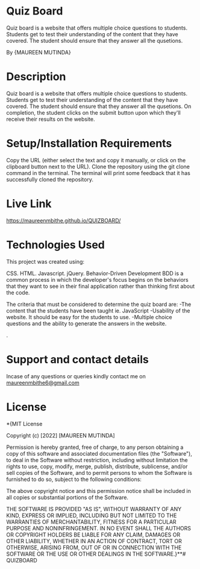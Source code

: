# Quiz Board
Quiz board is a website that offers multiple choice questions to students. Students get to test their understanding of the content that they have covered. The student should ensure that they answer all the qusetions.

By {MAUREEN MUTINDA}


# Description
Quiz board is a website that offers multiple choice questions to students. Students get to test their understanding of the content that they have covered. The student should ensure that they answer all the qusetions. On completion, the student clicks on the submit button upon which they'll receive their results on the website.

# Setup/Installation Requirements
Copy the URL (either select the text and copy it manually, or click on the clipboard button next to the URL). Clone the repository using the git clone command in the terminal. The terminal will print some feedback that it has successfully cloned the repository.

# Live Link
https://maureenmbithe.github.io/QUIZBOARD/

# Technologies Used
This project was created using:

CSS.
HTML.
Javascript.
jQuery.
Behavior-Driven Development
BDD is a common process in which the developer's focus begins on the behaviors that they want to see in their final application rather than thinking first about the code.

The criteria that must be considered to determine the quiz board are: -The content that the students have been taught ie. JavaScript -Usability of the website. It should be easy for the students to use. -Multiple choice questions and the ability to generate the answers in the website.

.

# Support and contact details
Incase of any questions or queries kindly contact me on maureenmbithe6@gmail.com

# License
*{MIT License

Copyright (c) [2022] [MAUREEN MUTINDA]

Permission is hereby granted, free of charge, to any person obtaining a copy of this software and associated documentation files (the "Software"), to deal in the Software without restriction, including without limitation the rights to use, copy, modify, merge, publish, distribute, sublicense, and/or sell copies of the Software, and to permit persons to whom the Software is furnished to do so, subject to the following conditions:

The above copyright notice and this permission notice shall be included in all copies or substantial portions of the Software.

THE SOFTWARE IS PROVIDED "AS IS", WITHOUT WARRANTY OF ANY KIND, EXPRESS OR IMPLIED, INCLUDING BUT NOT LIMITED TO THE WARRANTIES OF MERCHANTABILITY, FITNESS FOR A PARTICULAR PURPOSE AND NONINFRINGEMENT. IN NO EVENT SHALL THE AUTHORS OR COPYRIGHT HOLDERS BE LIABLE FOR ANY CLAIM, DAMAGES OR OTHER LIABILITY, WHETHER IN AN ACTION OF CONTRACT, TORT OR OTHERWISE, ARISING FROM, OUT OF OR IN CONNECTION WITH THE SOFTWARE OR THE USE OR OTHER DEALINGS IN THE SOFTWARE.}**# QUIZBOARD
